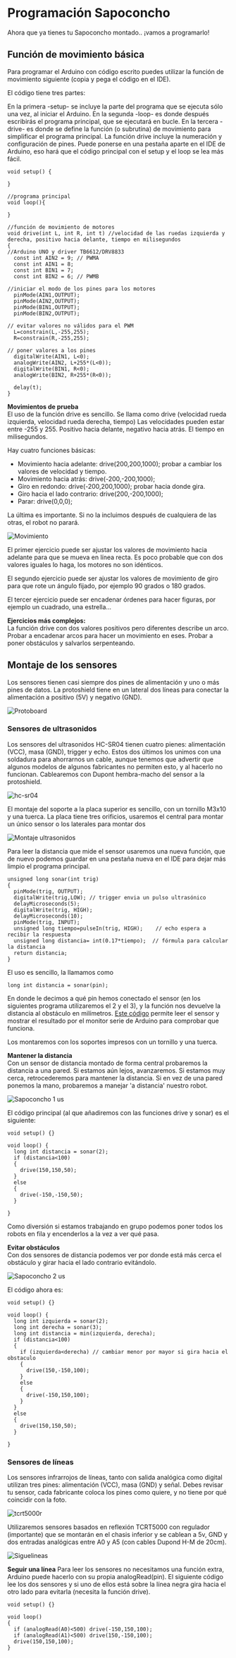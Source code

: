 # Programación Sapoconcho

Ahora que ya tienes tu Sapoconcho montado.. ¡vamos a programarlo!

## Función de movimiento básica
Para programar el Arduino con código escrito puedes utilizar la función de movimiento siguiente (copia y pega el código en el IDE).

El código tiene tres partes:

En la primera -setup- se incluye la parte del programa que se ejecuta sólo una vez, al iniciar el Arduino.
En la segunda -loop- es donde después escribirás el programa principal, que se ejecutará en bucle.
En la tercera -drive- es donde se define la función (o subrutina) de movimiento para simplificar el programa principal.
La función drive incluye la numeración y configuración de pines. Puede ponerse en una pestaña aparte en el IDE de Arduino, eso hará que el código principal con el setup y el loop se lea más fácil.

```
void setup() {

}

//programa principal
void loop(){

}

//función de movimiento de motores
void drive(int L, int R, int t) //velocidad de las ruedas izquierda y derecha, positivo hacia delante, tiempo en milisegundos
{
//Arduino UNO y driver TB6612/DRV8833
  const int AIN2 = 9; // PWMA
  const int AIN1 = 8;
  const int BIN1 = 7;
  const int BIN2 = 6; // PWMB

//iniciar el modo de los pines para los motores
  pinMode(AIN1,OUTPUT);
  pinMode(AIN2,OUTPUT);
  pinMode(BIN1,OUTPUT);
  pinMode(BIN2,OUTPUT);

// evitar valores no válidos para el PWM
  L=constrain(L,-255,255);
  R=constrain(R,-255,255);

// poner valores a los pines
  digitalWrite(AIN1, L<0);
  analogWrite(AIN2, L+255*(L<0));
  digitalWrite(BIN1, R<0);
  analogWrite(BIN2, R+255*(R<0));

  delay(t);
}
```

**Movimientos de prueba**  
El uso de la función drive es sencillo. Se llama como drive (velocidad rueda izquierda, velocidad rueda derecha, tiempo) Las velocidades pueden estar entre -255 y 255. Positivo hacia delante, negativo hacia atrás. El tiempo en milisegundos.

Hay cuatro funciones básicas:

- Movimiento hacia adelante: drive(200,200,1000); probar a cambiar los valores de velocidad y tiempo.
- Movimiento hacia atrás: drive(-200,-200,1000);
- Giro en redondo: drive(-200,200,1000); probar hacia donde gira.
- Giro hacia el lado contrario: drive(200,-200,1000);
- Parar: drive(0,0,0);

La última es importante. Si no la incluimos después de cualquiera de las otras, el robot no parará.

![Movimiento](img/movimiento.jpg)

El primer ejercicio puede ser ajustar los valores de movimiento hacia adelante para que se mueva en línea recta. Es poco probable que con dos valores iguales lo haga, los motores no son idénticos.

El segundo ejercicio puede ser ajustar los valores de movimiento de giro para que rote un ángulo fijado, por ejemplo 90 grados o 180 grados.

El tercer ejercicio puede ser encadenar órdenes para hacer figuras, por ejemplo un cuadrado, una estrella…

**Ejercicios más complejos:**  
La función drive con dos valores positivos pero diferentes describe un arco. Probar a encadenar arcos para hacer un movimiento en eses. Probar a poner obstáculos y salvarlos serpenteando.

## Montaje de los sensores

Los sensores tienen casi siempre dos pines de alimentación y uno o más pines de datos. La protoshield tiene en un lateral dos líneas para conectar la alimentación a positivo (5V) y negativo (GND).

![Protoboard](img/protoshield.jpg)

### Sensores de ultrasonidos
Los sensores del ultrasonidos HC-SR04 tienen cuatro pienes: alimentación (VCC), masa (GND), trigger y echo. Estos dos últimos los unimos con una soldadura para ahorrarnos un cable, aunque tenemos que advertir que algunos modelos de algunos fabricantes no permiten esto, y al hacerlo no funcionan. Cablearemos con Dupont hembra-macho del sensor a la protoshield.

![hc-sr04](img/hc-sr04.jpg)

El montaje del soporte a la placa superior es sencillo, con un tornillo M3x10 y una tuerca. La placa tiene tres orificios, usaremos el central para montar un único sensor o los laterales para montar dos

![Montaje ultrasonidos](img/montaje_us.jpg)

Para leer la distancia que mide el sensor usaremos una nueva función, que de nuevo podemos guardar en una pestaña nueva en el IDE para dejar más limpio el programa principal.

```
unsigned long sonar(int trig)
{
  pinMode(trig, OUTPUT);
  digitalWrite(trig,LOW); // trigger envia un pulso ultrasónico
  delayMicroseconds(5);
  digitalWrite(trig, HIGH);
  delayMicroseconds(10);
  pinMode(trig, INPUT);
  unsigned long tiempo=pulseIn(trig, HIGH);    // echo espera a recibir la respuesta
  unsigned long distancia= int(0.17*tiempo);  // fórmula para calcular la distancia
  return distancia;
}
```

El uso es sencillo, la llamamos como

```
long int distancia = sonar(pin);
```

En donde le decimos a qué pin hemos conectado el sensor (en los siguientes programa utilizaremos el 2 y el 3), y la función nos devuelve la distancia al obstáculo en milímetros. [Este código](https://github.com/brico-labs/sapoconcho/blob/main/arduino/us_read.ino) permite leer el sensor y mostrar el resultado por el monitor serie de Arduino para comprobar que funciona.

Los montaremos con los soportes impresos con un tornillo y una tuerca.

**Mantener la distancia**  
Con un sensor de distancia montado de forma central probaremos la distancia a una pared. Si estamos aún lejos, avanzaremos. Si estamos muy cerca, retrocederemos para mantener la distancia. Si en vez de una pared ponemos la mano, probaremos a manejar 'a distancia' nuestro robot.

![Sapoconcho 1 us](img/main_single_us.jpeg)

El código principal (al que añadiremos con las funciones drive y sonar) es el siguiente:

```
void setup() {}

void loop() {
  long int distancia = sonar(2);
  if (distancia<100)
  {
    drive(150,150,50);
  }
  else
  {
    drive(-150,-150,50);
  }

}
```

Como diversión si estamos trabajando en grupo podemos poner todos los robots en fila y encenderlos a la vez a ver qué pasa.

**Evitar obstáculos**  
Con dos sensores de distancia podemos ver por donde está más cerca el obstáculo y girar hacia el lado contrario evitándolo.

![Sapoconcho 2 us](img/dual_us.jpeg)

El código ahora es:

```
void setup() {}

void loop() {
  long int izquierda = sonar(2);
  long int derecha = sonar(3);
  long int distancia = min(izquierda, derecha);
  if (distancia<100)
  {
    if (izquierda<derecha) // cambiar menor por mayor si gira hacia el obstaculo
    {
      drive(150,-150,100);
    }
    else
    {
      drive(-150,150,100);
    }
  }
  else
  {
    drive(150,150,50);
  }

}
```

### Sensores de líneas

Los sensores infrarrojos de líneas, tanto con salida analógica como digital utilizan tres pines: alimentación (VCC), masa (GND) y señal. Debes revisar tu sensor, cada fabricante coloca los pines como quiere, y no tiene por qué coincidir con la foto.

![tcrt5000r](img/tcrt5000r.jpg)

Utilizaremos sensores basados en reflexión TCRT5000 con regulador (importante) que se montarán en el chasis inferior y se cablean a 5v, GND y dos entradas analógicas entre A0 y A5 (con cables Dupond H-M de 20cm).

![Siguelineas](img/siguelineas.jpg)

**Seguir una línea**
Para leer los sensores no necesitamos una función extra, Arduino puede hacerlo con su propia analogRead(pin). El siguiente código lee los dos sensores y si uno de ellos está sobre la línea negra gira hacia el otro lado para evitarla (necesita la función drive).

```
void setup() {}

void loop()
{
  if (analogRead(A0)<500) drive(-150,150,100);
  if (analogRead(A1)<500) drive(150,-150,100);
  drive(150,150,100);
}
```